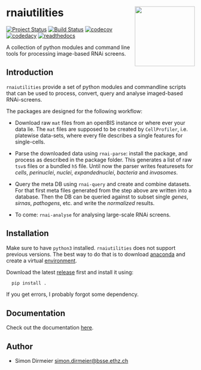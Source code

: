 # rnaiutilities <img src="https://rawgit.com/cbg-ethz/rnaiutilities/master/_fig/fig_single_cells.jpg" align="right" width="160px"/>

[![Project Status](http://www.repostatus.org/badges/latest/active.svg)](http://www.repostatus.org/#active)
[![Build Status](https://travis-ci.org/cbg-ethz/rnaiutilities.svg?branch=master)](https://travis-ci.org/cbg-ethz/rnaiutilities/)
[![codecov](https://codecov.io/gh/cbg-ethz/rnaiutilities/branch/master/graph/badge.svg)](https://codecov.io/gh/cbg-ethz/rnaiutilities)
[![codedacy](https://api.codacy.com/project/badge/Grade/1822ba83768d4d7389ba667a9c839638)](https://www.codacy.com/app/simon-dirmeier/rnaiutilities_2?utm_source=github.com&amp;utm_medium=referral&amp;utm_content=cbg-ethz/rnaiutilities&amp;utm_campaign=Badge_Grade)
[![readthedocs](https://readthedocs.org/projects/rnaiutilities/badge/?version=latest)](http://rnaiutilities.readthedocs.io/en/latest)

A collection of python modules and command line tools for processing image-based RNAi screens.

## Introduction

`rnaiutilities` provide a set of python modules and commandline scripts that can be used to process, convert, query and analyse imaged-based RNAi-screens.

The packages are designed for the following workflow:

* Download raw `mat` files from an openBIS instance or where ever your data lie. The `mat` files are supposed to be created by `CellProfiler`, i.e. platewise data-sets, where every file describes a single features for single-cells.
* Parse the downloaded data using `rnai-parse`: install the package, and process as described in the package folder. This generates a list of raw `tsv`s files or a bundled `h5` file. Until now the parser writes featuresets for *cells*, *perinuclei*, *nuclei*, *expandednuclei*,  *bacteria* and *invasomes*.
* Query the meta DB using ``rnai-query`` and create and combine datasets. For that first meta files generated from the step above are written into a database. Then the DB can be queried against to subset single *genes*, *sirnas*, *pathogens*, etc. and write the *normalized* results.

* To come: `rnai-analyse` for analysing large-scale RNAi screens.

## Installation

Make sure to have `python3` installed. `rnaiutilities` does not support
previous versions. The best way to do that is to download [anaconda](https://www.continuum.io/downloads) and create a
virtual [environment](https://conda.io/docs/using/envs.html).

Download the latest [release](https://github.com/cbg-ethz/rnaiutilities/releases) first and install it using:

```bash
  pip install .
```

If you get errors, I probably forgot some dependency.

## Documentation

Check out the documentation [here](https://rnaiutilities.rtfd.io).

## Author

- Simon Dirmeier <simon.dirmeier@bsse.ethz.ch>
 
